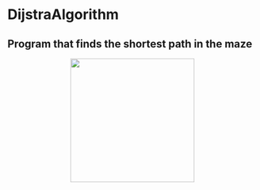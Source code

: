 # DijstraAlgorithm
 ## Program that finds the shortest path in the maze
<p align="center">
  <img width="250" height="250" src="[https://www.yazilimturkiye.com/wp-content/uploads/2021/06/yenilogo.jpg](https://encrypted-tbn0.gstatic.com/images?q=tbn:ANd9GcQGC0K3cviqOkMkzPLZ5nnlXTbAoGqLfgQrE_UXBh0yT-XMrVbcY6YE72tTFctEbr_Hwc8&usqp=CAU)">
</p>

